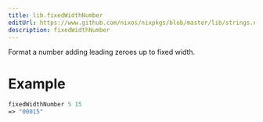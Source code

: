 ```yaml
---
title: lib.fixedWidthNumber
editUrl: https://www.github.com/nixos/nixpkgs/blob/master/lib/strings.nix#L1236C22
description: fixedWidthNumber
---
```


Format a number adding leading zeroes up to fixed width.

# Example

```nix
fixedWidthNumber 5 15
=> "00015"
```
